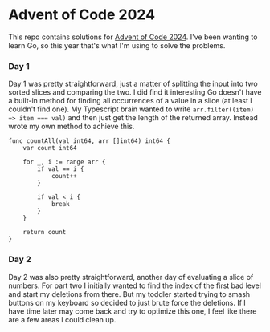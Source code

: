 # Advent of Code 2024

This repo contains solutions for [Advent of Code 2024](https://adventofcode.com/2024). I've been wanting to learn Go, so this year that's what I'm using to solve the problems.

### Day 1

Day 1 was pretty straightforward, just a matter of splitting the input into two sorted slices and comparing the two. I did find it interesting Go doesn't have a built-in method for finding all occurrences of a value in a slice (at least I couldn't find one). My Typescript brain wanted to write `arr.filter((item) => item === val)` and then just get the length of the returned array. Instead wrote my own method to achieve this.

```
func countAll(val int64, arr []int64) int64 {
	var count int64

	for _, i := range arr {
		if val == i {
			count++
		}

		if val < i {
			break
		}
	}

	return count
}
```

### Day 2 

Day 2 was also pretty straightforward, another day of evaluating a slice of numbers. For part two I initially wanted to find the index of the first bad level and start my deletions from there. But my toddler started trying to smash buttons on my keyboard so decided to just brute force the deletions. If I have time later may come back and try to optimize this one, I feel like there are a few areas I could clean up. 
